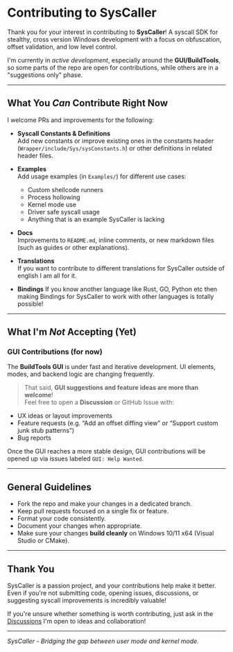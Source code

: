 # Contributing to SysCaller

Thank you for your interest in contributing to **SysCaller**! A syscall SDK for stealthy, cross version Windows development with a focus on obfuscation, offset validation, and low level control.

I'm currently in *active development*, especially around the **GUI/BuildTools**, so some parts of the repo are open for contributions, while others are in a "suggestions only" phase.

---

## What You *Can* Contribute Right Now

I welcome PRs and improvements for the following:

- **Syscall Constants & Definitions**  
  Add new constants or improve existing ones in the constants header (`Wrapper/include/Sys/sysConstants.h`) or other definitions in related header files.

- **Examples**  
  Add usage examples (in `Examples/`) for different use cases:
  - Custom shellcode runners
  - Process hollowing
  - Kernel mode use
  - Driver safe syscall usage
  - Anything that is an example SysCaller is lacking

- **Docs**  
  Improvements to `README.md`, inline comments, or new markdown files (such as guides or other explanations).

- **Translations**  
  If you want to contribute to different translations for SysCaller outside of english I am all for it.

- **Bindings**
  If you know another language like Rust, GO, Python etc then making Bindings for SysCaller to work with other languages is totally possible! 

---

## What I'm *Not* Accepting (Yet)

### GUI Contributions (for now)

The **BuildTools GUI** is under fast and iterative development. UI elements, modes, and backend logic are changing frequently.

> That said, **GUI suggestions and feature ideas are more than welcome**!  
Feel free to open a **Discussion** or GitHub Issue with:
- UX ideas or layout improvements
- Feature requests (e.g. “Add an offset diffing view” or “Support custom junk stub patterns”)
- Bug reports

Once the GUI reaches a more stable design, GUI contributions will be opened up via issues labeled `GUI: Help Wanted`.

---

## General Guidelines

- Fork the repo and make your changes in a dedicated branch.
- Keep pull requests focused on a single fix or feature.
- Format your code consistently.
- Document your changes when appropriate.
- Make sure your changes **build cleanly** on Windows 10/11 x64 (Visual Studio or CMake).

---

## Thank You

SysCaller is a passion project, and your contributions help make it better. Even if you're not submitting code, opening issues, discussions, or suggesting syscall improvements is incredibly valuable!

If you're unsure whether something is worth contributing, just ask in the [Discussions](https://github.com/WindowsAPI/SysCaller/discussions) I'm open to ideas and collaboration!

---

<i>SysCaller - Bridging the gap between user mode and kernel mode.</i>
